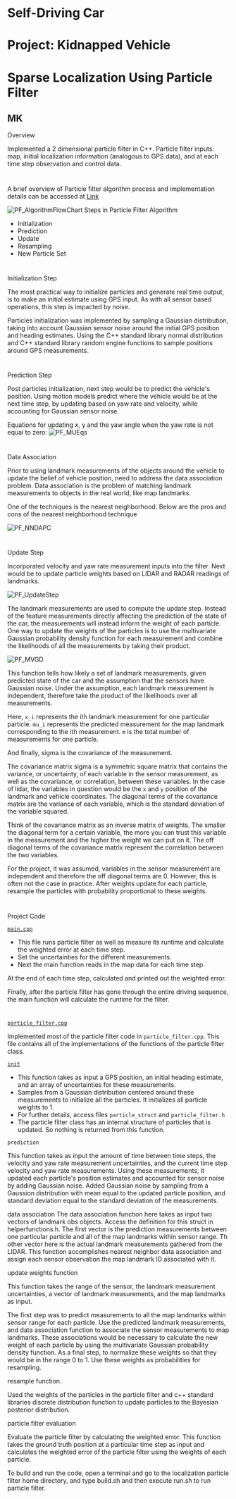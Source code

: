 # **Self-Driving Car**
# **Project: Kidnapped Vehicle**
# **Sparse Localization Using Particle Filter**

## MK

Overview

Implemented a 2 dimensional particle filter in C++. Particle filter inputs: map, initial localization information (analogous to GPS data), and at each time step observation and control data.

#

[//]: # (Image References)

[image1]: ./Writeup_IV/PF_AlgorithmFlowChart.png "PF_AlgorithmFlowChart"
[image2]: ./Writeup_IV/PF_Initialization.png "PF_Initialization"
[image3]: ./Writeup_IV/PF_MUEqs.png "PF_MUEqs"
[image4]: ./Writeup_IV/PF_NNDAPC.png "PF_NNDAPC"
[image5]: ./Writeup_IV/PF_UpdateStep.png "PF_UpdateStep"
[image6]: ./Writeup_IV/PF_MVGD.png "PF_MVGD"

#
A brief overview of Particle filter algorithm process and implementation details can be accessed at [Link](./PFA.md)

![][image1]
Steps in Particle Filter Algorithm
- Initialization
- Prediction
- Update
- Resampling
- New Particle Set

#
Initialization Step

The most practical way to initialize particles and generate real time output, is to make an initial estimate using GPS input. As with all sensor based operations, this step is impacted by noise.

Particles initialization was implemented by sampling a Gaussian distribution, taking into account Gaussian sensor noise around the initial GPS position and heading estimates. Using the C++ standard library normal distribution and C++ standard library random engine functions to sample positions around GPS measurements.

#
Prediction Step

Post particles initialization, next step would be to predict the vehicle's position. Using motion models predict where the vehicle would be at the next time step, by updating based on yaw rate and velocity, while accounting for Gaussian sensor noise.

Equations for updating x, y and the yaw angle when the yaw rate is not equal to zero:
![][image3]

#
Data Association

Prior to using landmark measurements of the objects around the vehicle to update the belief of vehicle position, need to address the data association problem. Data association is the problem of matching landmark measurements to objects in the real world, like map landmarks.

One of the techniques is the nearest neighborhood. Below are the pros and cons of the nearest neighborhood technique

![][image4]

#
Update Step

Incorporated velocity and yaw rate measurement inputs into the filter. Next would be to update particle weights based on LIDAR and RADAR readings of landmarks.

![][image5]

The landmark measurements are used to compute the update step. Instead of the feature measurements directly affecting the prediction of the state of the car, the measurements will instead inform the weight of each particle. One way to update the weights of the particles is to use the multivariate Gaussian probability density function for each measurement and combine the likelihoods of all the measurements by taking their product.

![][image6]

This function tells how likely a set of landmark measurements, given predicted state of the car and the assumption that the sensors have Gaussian noise. Under the assumption, each landmark measurement is independent, therefore take the product of the likelihoods over all measurements.

Here, `x_i` represents the ith landmark measurement for one particular particle. `mu_i` represents the predicted measurement for the map landmark corresponding to the ith measurement. `m` is the total number of measurements for one particle.

And finally, sigma is the covariance of the measurement.

The covariance matrix sigma is a symmetric square matrix that contains the variance, or uncertainty, of each variable in the sensor measurement, as well as the covariance, or correlation, between these variables. In the case of lidar, the variables in question would be the `x` and `y` position of the landmark and vehicle coordinates. The diagonal terms of the covariance matrix are the variance of each variable, which is the standard deviation of the variable squared.

Think of the covariance matrix as an inverse matrix of weights. The smaller the diagonal term for a certain variable, the more you can trust this variable in the measurement and the higher the weight we can put on it. The off diagonal terms of the covariance matrix represent the correlation between the two variables.

For the project, it was assumed, variables in the sensor measurement are independent and therefore the off diagonal terms are 0. However, this is often not the case in practice.
After weights update for each particle, resample the particles with probability proportional to these weights.

#
#
Project Code

[`main.cpp`](./CarND-Kidnapped-Vehicle-Project/src/main.cpp)

- This file runs particle filter as well as measure its runtime and calculate the weighted error at each time step.
- Set the uncertainties for the different measurements.
- Next the main function reads in the map data for each time step.

At the end of each time step, calculated and printed out the weighted error.

Finally, after the particle filter has gone through the entire driving sequence, the main function will calculate the runtime for the filter.

#
[`particle_filter.cpp`](./CarND-Kidnapped-Vehicle-Project/src/particle_filter.cpp)

Implemented most of the particle filter code in `particle_filter.cpp`. This file contains all of the implementations of the functions of the particle filter class.

[`init`](./CarND-Kidnapped-Vehicle-Project/src/particle_filter.cpp#L30-L67)

- This function takes as input a GPS position, an initial heading estimate, and an array of uncertainties for these measurements.
- Samples from a Gaussian distribution centered around these measurements to initialize all the particles. It initializes all particle weights to 1.
- For further details, access files `particle_struct` and `particle_filter.h`
- The particle filter class has an internal structure of particles that is updated. So nothing is returned from this function.

`prediction`

This function takes as input the amount of time between time steps, the velocity and yaw rate measurement uncertainties, and the current time step velocity and yaw rate measurements. Using these measurements, it updated each particle's position estimates and accounted for sensor noise by adding Gaussian noise. Added Gaussian noise by sampling from a Gaussion distribution with mean equal to the updated particle position, and standard deviation equal to the standard deviation of the measurements.

data association
The data association function here takes as input two vectors of landmark obs objects. Access the definition for this struct in helperfunctions.h. The first vector is the prediction measurements between one particular particle and all of the map landmarks within sensor range. Th other vector here is the actual landmark measurements gathered from the LIDAR. This function accomplishes nearest neighbor data association and assign each sensor observation the map landmark ID associated with it.

update weights function

This function takes the range of the sensor, the landmark measurement uncertainties, a vector of landmark measurements, and the map landmarks as input.

The first step was to predict measurements to all the map landmarks within sensor range for each particle. Use the predicted landmark measurements, and data association function to associate the sensor measurements to map landmarks. These associations would be necessary to calculate the new weight of each particle by using the multivariate Gaussian probability density function. As a final step, to normalize these weights so that they would be in the range 0 to 1. Use these weights as probabilities for resampling.

resample function.

Used the weights of the particles in the particle filter and c++ standard libraries discrete distribution function to update particles to the Bayesian posterior distribution.

particle filter evaluation

Evaluate the particle filter by calculating the weighted error. This function takes the ground truth position at a particular time step as input and calculates the weighted error of the particle filter using the weights of each particle.

To build and run the code, open a terminal and go to the localization particle filter home directory, and type build.sh and then execute run.sh to run particle filter.
